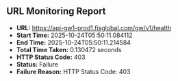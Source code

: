 ## URL Monitoring Report

- **URL:** https://api-gw1-prod1.fisglobal.com/gw/v1/health
- **Start Time:** 2025-10-24T05:50:11.084112
- **End Time:** 2025-10-24T05:50:11.214584
- **Total Time Taken:** 0.130472 seconds
- **HTTP Status Code:** 403
- **Status:** Failure
- **Failure Reason:** HTTP Status Code: 403
